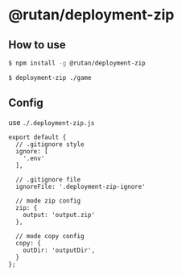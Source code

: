 # @rutan/deployment-zip

## How to use

```bash
$ npm install -g @rutan/deployment-zip
```

```bash
$ deployment-zip ./game
```

## Config

use `./.deployment-zip.js`

```
export default {
  // .gitignore style
  ignore: [
    '.env'
  ],

  // .gitignore file
  ignoreFile: '.deployment-zip-ignore'

  // mode zip config
  zip: {
    output: 'output.zip'
  },

  // mode copy config
  copy: {
    outDir: 'outputDir',
  }
};
```
